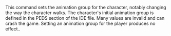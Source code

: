 This command sets the animation group for the character, notably changing the way the character walks. The character's initial animation group is defined in the PEDS section of the IDE file. Many values are invalid and can crash the game. Setting an animation group for the player produces no effect..
